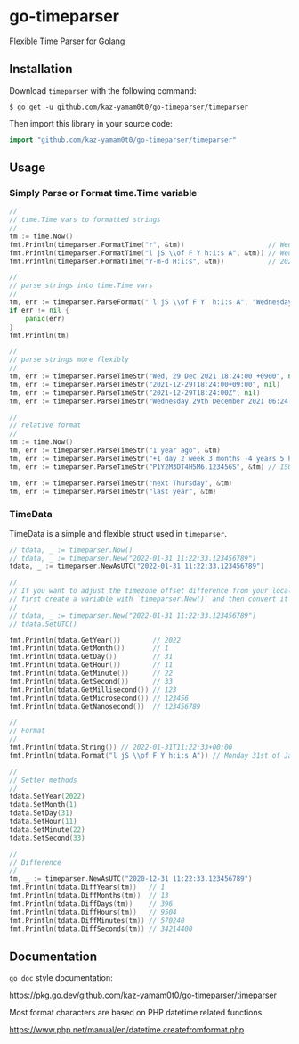 # go-timeparser
Flexible Time Parser for Golang

## Installation

Download `timeparser` with the following command:

```shell
$ go get -u github.com/kaz-yamam0t0/go-timeparser/timeparser
```

Then import this library in your source code:

```go
import "github.com/kaz-yamam0t0/go-timeparser/timeparser"
```

## Usage

### Simply Parse or Format time.Time variable

```go
// 
// time.Time vars to formatted strings
// 
tm := time.Now()
fmt.Println(timeparser.FormatTime("r", &tm))                     // Wed, 29 Dec 2021 18:24:00 +0900
fmt.Println(timeparser.FormatTime("l jS \\of F Y h:i:s A", &tm)) // Wednesday 29th of December 2021 06:24:00 PM
fmt.Println(timeparser.FormatTime("Y-m-d H:i:s", &tm))           // 2021-12-29 18:24:00

// 
// parse strings into time.Time vars
// 
tm, err := timeparser.ParseFormat(" l jS \\of F Y  h:i:s A", "Wednesday 29th of December  2021 06:24:12 PM ")
if err != nil {
	panic(err)
}
fmt.Println(tm)

// 
// parse strings more flexibly
// 
tm, err := timeparser.ParseTimeStr("Wed, 29 Dec 2021 18:24:00 +0900", nil)
tm, err := timeparser.ParseTimeStr("2021-12-29T18:24:00+09:00", nil)
tm, err := timeparser.ParseTimeStr("2021-12-29T18:24:00Z", nil)
tm, err := timeparser.ParseTimeStr("Wednesday 29th December 2021 06:24:00 PM", nil)

// 
// relative format
// 
tm := time.Now()
tm, err := timeparser.ParseTimeStr("1 year ago", &tm)
tm, err := timeparser.ParseTimeStr("+1 day 2 week 3 months -4 years 5 hours -6 minutes 7 seconds", &tm)
tm, err := timeparser.ParseTimeStr("P1Y2M3DT4H5M6.123456S", &tm) // ISO 8601 Interval Format

tm, err := timeparser.ParseTimeStr("next Thursday", &tm)
tm, err := timeparser.ParseTimeStr("last year", &tm)

```

### TimeData

TimeData is a simple and flexible struct used in `timeparser`.

```go
// tdata, _ := timeparser.Now()
// tdata, _ := timeparser.New("2022-01-31 11:22:33.123456789")
tdata, _ := timeparser.NewAsUTC("2022-01-31 11:22:33.123456789")

// 
// If you want to adjust the timezone offset difference from your local env, 
// first create a variable with `timeparser.New()` and then convert it to UTC with `SetUTC()`
// 
// tdata, _ := timeparser.New("2022-01-31 11:22:33.123456789")
// tdata.SetUTC()

fmt.Println(tdata.GetYear())        // 2022
fmt.Println(tdata.GetMonth())       // 1
fmt.Println(tdata.GetDay())         // 31
fmt.Println(tdata.GetHour())        // 11
fmt.Println(tdata.GetMinute())      // 22
fmt.Println(tdata.GetSecond())      // 33
fmt.Println(tdata.GetMillisecond()) // 123
fmt.Println(tdata.GetMicrosecond()) // 123456
fmt.Println(tdata.GetNanosecond())  // 123456789

// 
// Format
// 
fmt.Println(tdata.String()) // 2022-01-31T11:22:33+00:00
fmt.Println(tdata.Format("l jS \\of F Y h:i:s A")) // Monday 31st of January 2022 06:22:33 PM

// 
// Setter methods
// 
tdata.SetYear(2022)
tdata.SetMonth(1)
tdata.SetDay(31)
tdata.SetHour(11)
tdata.SetMinute(22)
tdata.SetSecond(33)

// 
// Difference 
// 
tm, _ := timeparser.NewAsUTC("2020-12-31 11:22:33.123456789")
fmt.Println(tdata.DiffYears(tm))   // 1
fmt.Println(tdata.DiffMonths(tm))  // 13
fmt.Println(tdata.DiffDays(tm))    // 396
fmt.Println(tdata.DiffHours(tm))   // 9504
fmt.Println(tdata.DiffMinutes(tm)) // 570240
fmt.Println(tdata.DiffSeconds(tm)) // 34214400

```


## Documentation

`go doc` style documentation:

https://pkg.go.dev/github.com/kaz-yamam0t0/go-timeparser/timeparser

Most format characters are based on PHP datetime related functions.

https://www.php.net/manual/en/datetime.createfromformat.php
